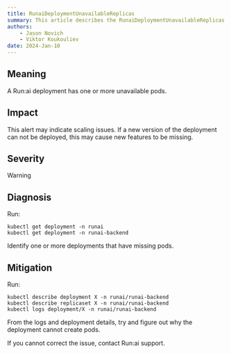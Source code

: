 ```yaml
---
title: RunaiDeploymentUnavailableReplicas 
summary: This article describes the RunaiDeploymentUnavailableReplicas alert.
authors:
    - Jason Novich
    - Viktor Koukouliev
date: 2024-Jan-10
---
```


## Meaning

A Run:ai deployment has one or more unavailable pods.

## Impact

This alert may indicate scaling issues.
If a new version of the deployment can not be deployed, this may cause new features to be missing.

## Severity

Warning

## Diagnosis

Run:
```
kubectl get deployment -n runai
kubectl get deployment -n runai-backend
```

Identify one or more deployments that have missing pods.

## Mitigation

Run:
```
kubectl describe deployment X -n runai/runai-backend 
kubectl describe replicaset X -n runai/runai-backend 
kubectl logs deployment/X -n runai/runai-backend
```

From the logs and deployment details, try and figure out why the deployment cannot create pods. 

If you cannot correct the issue, contact Run:ai support.
